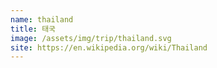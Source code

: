 ```yaml
---
name: thailand
title: 태국
image: /assets/img/trip/thailand.svg
site: https://en.wikipedia.org/wiki/Thailand
---
```

